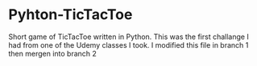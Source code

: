 # Pyhton-TicTacToe
Short game of TicTacToe written in Python.
This was the first challange I had from one of the Udemy classes I took.
I modified this file in branch 1 then mergen into branch 2
